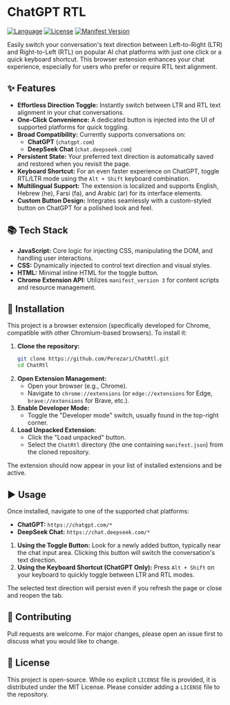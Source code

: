 # ChatGPT RTL

[![Language](https://img.shields.io/badge/language-JavaScript-yellow.svg)](https://developer.mozilla.org/en-US/docs/Web/JavaScript)
[![License](https://img.shields.io/badge/license-MIT-green.svg)](https://opensource.org/licenses/MIT)
[![Manifest Version](https://img.shields.io/badge/manifest_version-3-blue.svg)](https://developer.chrome.com/docs/extensions/mv3/intro/)

Easily switch your conversation's text direction between Left-to-Right (LTR) and Right-to-Left (RTL) on popular AI chat platforms with just one click or a quick keyboard shortcut. This browser extension enhances your chat experience, especially for users who prefer or require RTL text alignment.

## ✨ Features

*   **Effortless Direction Toggle:** Instantly switch between LTR and RTL text alignment in your chat conversations.
*   **One-Click Convenience:** A dedicated button is injected into the UI of supported platforms for quick toggling.
*   **Broad Compatibility:** Currently supports conversations on:
    *   **ChatGPT** (`chatgpt.com`)
    *   **DeepSeek Chat** (`chat.deepseek.com`)
*   **Persistent State:** Your preferred text direction is automatically saved and restored when you revisit the page.
*   **Keyboard Shortcut:** For an even faster experience on ChatGPT, toggle RTL/LTR mode using the `Alt + Shift` keyboard combination.
*   **Multilingual Support:** The extension is localized and supports English, Hebrew (he), Farsi (fa), and Arabic (ar) for its interface elements.
*   **Custom Button Design:** Integrates seamlessly with a custom-styled button on ChatGPT for a polished look and feel.

## 📚 Tech Stack

*   **JavaScript:** Core logic for injecting CSS, manipulating the DOM, and handling user interactions.
*   **CSS:** Dynamically injected to control text direction and visual styles.
*   **HTML:** Minimal inline HTML for the toggle button.
*   **Chrome Extension API:** Utilizes `manifest_version 3` for content scripts and resource management.

## 🚀 Installation

This project is a browser extension (specifically developed for Chrome, compatible with other Chromium-based browsers). To install it:

1.  **Clone the repository:**
    ```bash
    git clone https://github.com/Perezari/ChatRtl.git
    cd ChatRtl
    ```
2.  **Open Extension Management:**
    *   Open your browser (e.g., Chrome).
    *   Navigate to `chrome://extensions` (or `edge://extensions` for Edge, `brave://extensions` for Brave, etc.).
3.  **Enable Developer Mode:**
    *   Toggle the "Developer mode" switch, usually found in the top-right corner.
4.  **Load Unpacked Extension:**
    *   Click the "Load unpacked" button.
    *   Select the `ChatRtl` directory (the one containing `manifest.json`) from the cloned repository.

The extension should now appear in your list of installed extensions and be active.

## ▶️ Usage

Once installed, navigate to one of the supported chat platforms:

*   **ChatGPT:** `https://chatgpt.com/*`
*   **DeepSeek Chat:** `https://chat.deepseek.com/*`

1.  **Using the Toggle Button:** Look for a newly added button, typically near the chat input area. Clicking this button will switch the conversation's text direction.
2.  **Using the Keyboard Shortcut (ChatGPT Only):** Press `Alt + Shift` on your keyboard to quickly toggle between LTR and RTL modes.

The selected text direction will persist even if you refresh the page or close and reopen the tab.

## 🤝 Contributing

Pull requests are welcome. For major changes, please open an issue first to discuss what you would like to change.

## 📝 License

This project is open-source. While no explicit `LICENSE` file is provided, it is distributed under the MIT License. Please consider adding a `LICENSE` file to the repository.
